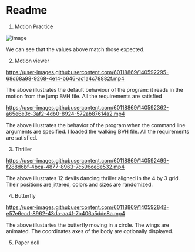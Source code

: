 # Readme

1. Motion Practice

![image](https://user-images.githubusercontent.com/60118869/140584476-ee0db6f2-07cf-4843-8185-c70bf93d1e45.png)

We can see that the values above match those expected.

2. Motion viewer


https://user-images.githubusercontent.com/60118869/140592295-68d68a98-9268-4e14-b646-ac1a4c78882f.mp4

The above illustrates the default behaviour of the program: it reads in the motion from the jump BVH file. All the requirements are satisfied


https://user-images.githubusercontent.com/60118869/140592362-a65e6e3c-3af2-4db0-8924-572ab87614a2.mp4

The above illustrates the behavior of the program when the command line arguments are specified. I loaded the walking BVH file. All the requirements are satisfied.

3. Thriller

https://user-images.githubusercontent.com/60118869/140592499-f288d6bf-4bca-4877-8963-7c596ce8e532.mp4

The above illustrates 12 devils dancing thriller aligned in the 4 by 3 grid. Their positions are jittered, colors and sizes are randomized.

4. Butterfly


https://user-images.githubusercontent.com/60118869/140592842-e57e6ecd-8962-43da-aa4f-7b406a5dde8a.mp4


The above illustartes the butterfly moving in a circle. The wings are animated. The coordinates axes of the body are optionally displayed.

5. Paper doll





